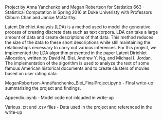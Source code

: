 Project by Anna Yanchenko and Megan Robertson for Statistics 663 - Statistical Computation in Spring 2016 at Duke Univeristy with Professors Cliburn Chan and Janice McCarthy. 

Latent Dirichlet Analysis (LDA) is a method used to model the generative process of creating discrete data such as text corpora. LDA can take a large amount of data and create descriptions of that data. This method reduces the size of the data to these short descriptions while still maintaining the relationships necessary to carry out various inferences. For this project, we implemented the LDA algorithm presented in the paper Latent Dirichlet Allocation, written by David M. Blei, Andrew Y. Ng, and Michael I. Jordan. The implementation of the algorithm is used to analyze the text of some famous American historical documents and to create clusters of movies based on user rating data.

MeganRobertson-AnnaYanchenko_Blei_FinalProject.ipynb - Final write-up summarizing the project and findings. 

Appendix.ipynb - Model code not inlcuded in write-up

Various .txt and .csv files - Data used in the project and referenced in the write-up
